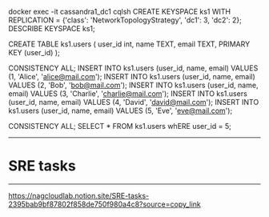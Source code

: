 


<!-- create keyspace ks1, dc1 with RF = 3 and dc2 with RF = 2; -->

docker exec -it cassandra1_dc1  cqlsh
CREATE KEYSPACE ks1 WITH REPLICATION = {'class': 'NetworkTopologyStrategy', 'dc1': 3, 'dc2': 2};
DESCRIBE KEYSPACE ks1;

CREATE TABLE ks1.users (
    user_id int,
    name TEXT,
    email TEXT,
    PRIMARY KEY (user_id)
);

CONSISTENCY ALL;
INSERT INTO ks1.users (user_id, name, email) VALUES (1, 'Alice', 'alice@mail.com');
INSERT INTO ks1.users (user_id, name, email) VALUES (2, 'Bob', 'bob@mail.com');
INSERT INTO ks1.users (user_id, name, email) VALUES (3, 'Charlie', 'charlie@mail.com');
INSERT INTO ks1.users (user_id, name, email) VALUES (4, 'David', 'david@mail.com');
INSERT INTO ks1.users (user_id, name, email) VALUES (5, 'Eve', 'eve@mail.com');


CONSISTENCY ALL;
SELECT * FROM ks1.users whERE user_id = 5;

-----------------------------
# SRE tasks
-----------------------------

https://nagcloudlab.notion.site/SRE-tasks-2395bab9bf87802f858de750f980a4c8?source=copy_link